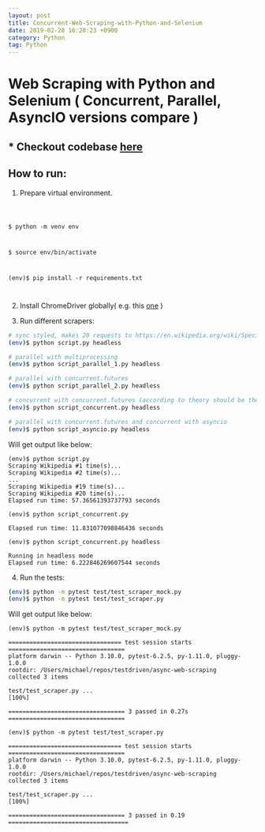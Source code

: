 ```yaml
---
layout: post
title: Concurrent-Web-Scraping-with-Python-and-Selenium
date: 2019-02-28 16:20:23 +0900
category: Python
tag: Python
---
```


# Web Scraping with Python and Selenium ( Concurrent, Parallel, AsyncIO versions compare )

## * Checkout codebase [here](https://github.com/ShihabYasin/concurrent-webscrapping-python)


## How to run:
1. Prepare virtual environment.


<code> 


$ python -m venv env

$ source env/bin/activate

(env)$ pip install -r requirements.txt

</code>

2. Install ChromeDriver globally( e.g. this [one](https://chromedriver.storage.googleapis.com/index.html?path=96.0.4664.45/) )

3. Run different scrapers:

 ```sh
# sync styled, makes 20 requests to https://en.wikipedia.org/wiki/Special:Random
(env)$ python script.py headless

# parallel with multiprocessing
(env)$ python script_parallel_1.py headless

# parallel with concurrent.futures
(env)$ python script_parallel_2.py headless

# concurrent with concurrent.futures (according to theory should be the fastest)
(env)$ python script_concurrent.py headless

# parallel with concurrent.futures and concurrent with asyncio
(env)$ python script_asyncio.py headless
```
Will get output like below:
```shell
(env)$ python script.py
Scraping Wikipedia #1 time(s)...
Scraping Wikipedia #2 time(s)...
...
Scraping Wikipedia #19 time(s)...
Scraping Wikipedia #20 time(s)...
Elapsed run time: 57.36561393737793 seconds
```

```shell
(env)$ python script_concurrent.py

Elapsed run time: 11.831077098846436 seconds
```

```shell
(env)$ python script_concurrent.py headless

Running in headless mode
Elapsed run time: 6.222846269607544 seconds
```
4. Run the tests:

```sh
(env)$ python -m pytest test/test_scraper_mock.py
(env)$ python -m pytest test/test_scraper.py
```
Will get output like below:
```shell
(env)$ python -m pytest test/test_scraper_mock.py

================================ test session starts =================================
platform darwin -- Python 3.10.0, pytest-6.2.5, py-1.11.0, pluggy-1.0.0
rootdir: /Users/michael/repos/testdriven/async-web-scraping
collected 3 items

test/test_scraper.py ...                                                       [100%]

================================= 3 passed in 0.27s =================================
```


```shell
(env)$ python -m pytest test/test_scraper.py

================================ test session starts =================================
platform darwin -- Python 3.10.0, pytest-6.2.5, py-1.11.0, pluggy-1.0.0
rootdir: /Users/michael/repos/testdriven/async-web-scraping
collected 3 items

test/test_scraper.py ...                                                       [100%]

================================= 3 passed in 0.19 ==================================
```